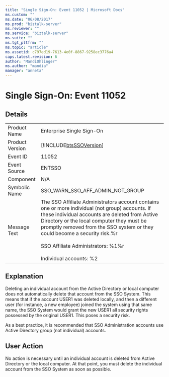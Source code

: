 ```yaml
---
title: "Single Sign-On: Event 11052 | Microsoft Docs"
ms.custom: ""
ms.date: "06/08/2017"
ms.prod: "biztalk-server"
ms.reviewer: ""
ms.service: "biztalk-server"
ms.suite: ""
ms.tgt_pltfrm: ""
ms.topic: "article"
ms.assetid: c797ed19-7613-4e0f-8867-9258ec3776a4
caps.latest.revision: 6
author: "MandiOhlinger"
ms.author: "mandia"
manager: "anneta"
---
```

# Single Sign-On: Event 11052
## Details  
  
|||  
|-|-|  
|Product Name|Enterprise Single Sign-On|  
|Product Version|[!INCLUDE[btsSSOVersion](../includes/btsssoversion-md.md)]|  
|Event ID|11052|  
|Event Source|ENTSSO|  
|Component|N/A|  
|Symbolic Name|SSO_WARN_SSO_AFF_ADMIN_NOT_GROUP|  
|Message Text|The SSO Affiliate Administrators account contains one or more individual (not group) accounts. If these individual accounts are deleted from Active Directory or the local computer they must be promptly removed from the SSO system or they could become a security risk.%r<br /><br /> SSO Affiliate Administrators: %1%r<br /><br /> Individual accounts: %2|  
  
## Explanation  
 Deleting an individual account from the Active Directory or local computer does not automatically delete that account from the SSO System. This means that if the account USER1 was deleted locally, and then a different user (for instance, a new employee) joined the system using that same name, the SSO System would grant the new USER1 all security rights possessed by the original USER1. This poses a security risk.  
  
 As a best practice, it is recommended that SSO Administration accounts use Active Directory group (not individual) accounts.  
  
## User Action  
 No action is necessary until an individual account is deleted from Active Directory or the local computer. At that point, you must delete the individual account from the SSO System as soon as possible.